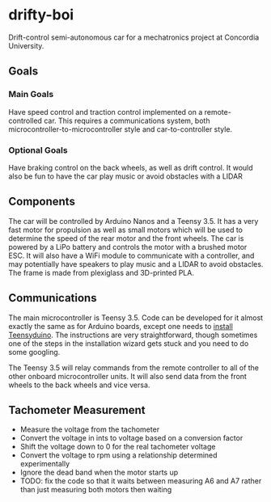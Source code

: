 # drifty-boi
Drift-control semi-autonomous car for a mechatronics project at Concordia University.

## Goals
### Main Goals
Have speed control and traction control implemented on a remote-controlled car. This requires a communications system, both microcontroller-to-microcontroller style and car-to-controller style.

### Optional Goals
Have braking control on the back wheels, as well as drift control. It would also be fun to have the car play music or avoid obstacles with a LIDAR

## Components

The car will be controlled by Arduino Nanos and a Teensy 3.5. It has a very fast motor for propulsion as well as small motors which will be used to determine the speed of the rear motor and the front wheels. The car is powered by a LiPo battery and controls the motor with a brushed motor ESC. It will also have a WiFi module to communicate with a controller, and may potentially have speakers to play music and a LIDAR to avoid obstacles. The frame is made from plexiglass and 3D-printed PLA.

## Communications

The main microcontroller is Teensy 3.5. Code can be developed for it almost exactly the same as for Arduino boards, except one needs to [install Teensyduino](https://www.pjrc.com/teensy/td_download.html). The instructions are very straightforward, though sometimes one of the steps in the installation wizard gets stuck and you need to do some googling.

The Teensy 3.5 will relay commands from the remote controller to all of the other onboard microcontroller units. It will also send data from the front wheels to the back wheels and vice versa.

## Tachometer Measurement
- Measure the voltage from the tachometer
- Convert the voltage in ints to voltage based on a conversion factor
- Shift the voltage down to 0 for the real tachometer voltage
- Convert the voltage to rpm using a relationship determined experimentally
- Ignore the dead band when the motor starts up
- TODO: fix the code so that it waits between measuring A6 and A7 rather than just measuring both motors then waiting